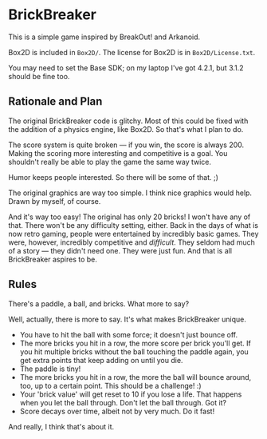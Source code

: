 # BrickBreaker

This is a simple game inspired by BreakOut! and Arkanoid.

Box2D  is  included   in  `Box2D/`.  The  license  for   Box2D  is  in
`Box2D/License.txt`.

You may  need to set the  Base SDK; on  my laptop I've got  4.2.1, but
3.1.2 should be fine too.

## Rationale and Plan

The original BrickBreaker code is glitchy. Most of this could be fixed
with the  addition of a physics  engine, like Box2D. So  that's what I
plan to do.

The score  system is  quite broken  &mdash; if you  win, the  score is
always 200.  Making the scoring  more interesting and competitive is a
goal.  You shouldn't  really be  able to  play the  game the  same way
twice.

Humor keeps people interested. So there will be some of that. ;)

The original graphics are way  too simple. I think nice graphics would
help. Drawn by myself, of course.

And it's way  too easy! The original has only 20  bricks! I won't have
any of  that. There won't be  any difficulty setting,  either. Back in
the  days of  what is  now retro  gaming, people  were  entertained by
incredibly basic games. They were, however, incredibly competitive and
*difficult*. They seldom had much  of a story &mdash; they didn't need
one. They were just fun. And that is all BrickBreaker aspires to be.

## Rules

There's a paddle, a ball, and bricks. What more to say?

Well, actually,  there is  more to say.  It's what  makes BrickBreaker
unique.

- You have to hit the ball with some force; it doesn't just bounce off.
- The more  bricks you hit in a  row, the more score  per brick you'll
  get. If you hit multiple bricks without the ball touching the paddle
  again, you get extra points that keep adding on until you die.
- The paddle is tiny!
- The more  bricks you  hit in a  row, the  more the ball  will bounce
  around, too, up to a certain point. This should be a challenge! :)
- Your 'brick  value' will get  reset to 10  if you lose a  life. That
  happens  when  you  let  the   ball  through.  Don't  let  the  ball
  through. Got it?
- Score decays over time, albeit not by very much. Do it fast!

And really, I think that's about it.
